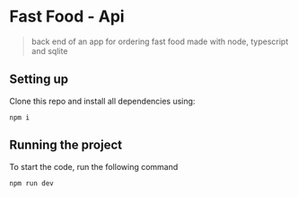 # Fast Food - Api

> back end of an app for ordering fast food made with node, typescript and sqlite

## Setting up

Clone this repo and install all dependencies using:
```
npm i
```

## Running the project

To start the code, run the following command

```
npm run dev
```